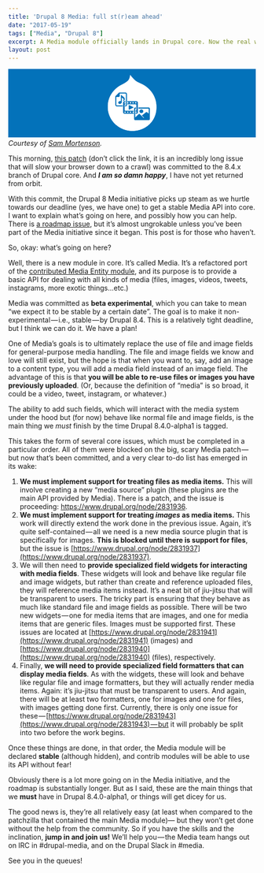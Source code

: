 ```yaml
---
title: 'Drupal 8 Media: full st(r)eam ahead'
date: "2017-05-19"
tags: ["Media", "Drupal 8"]
excerpt: A Media module officially lands in Drupal core. Now the real work begins...
layout: post
---
```

![The unofficial logo of the Drupal 8 Media Initiative.](/images/media-initiative.png)
*Courtesy of [Sam Mortenson](https://www.drupal.org/u/samuel.mortenson).*

This morning, [this patch](https://www.drupal.org/node/2831274) (don’t click the link, it is an incredibly long issue that will slow your browser down to a crawl) was committed to the 8.4.x branch of Drupal core. And _**I am so damn happy**_, I have not yet returned from orbit.

With this commit, the Drupal 8 Media initiative picks up steam as we hurtle towards our deadline (yes, we have one) to get a stable Media API into core. I want to explain what’s going on here, and possibly how you can help. There is [a roadmap issue](https://www.drupal.org/node/2825215), but it’s almost ungrokable unless you’ve been part of the Media initiative since it began. This post is for those who haven’t.

So, okay: what’s going on here?

Well, there is a new module in core. It’s called Media. It’s a refactored port of the [contributed Media Entity module](https://www.drupal.org/project/media_entity), and its purpose is to provide a basic API for dealing with all kinds of media (files, images, videos, tweets, instagrams, more exotic things…etc.)

Media was committed as **beta experimental**, which you can take to mean “we expect it to be stable by a certain date”. The goal is to make it non-experimental — i.e., stable — by Drupal 8.4. This is a relatively tight deadline, but I think we can do it. We have a plan!

One of Media’s goals is to ultimately replace the use of file and image fields for general-purpose media handling. The file and image fields we know and love will still exist, but the hope is that when you want to, say, add an image to a content type, you will add a media field instead of an image field. The advantage of this is that **you will be able to re-use files or images you have previously uploaded**. (Or, because the definition of “media” is so broad, it could be a video, tweet, instagram, or whatever.)

The ability to add such fields, which will interact with the media system under the hood but (for now) behave like normal file and image fields, is the main thing we *must* finish by the time Drupal 8.4.0-alpha1 is tagged.

This takes the form of several core issues, which must be completed in a particular order. All of them were blocked on the big, scary Media patch — but now that’s been committed, and a very clear to-do list has emerged in its wake:

1. **We must implement support for treating files as media items.** This will involve creating a new “media source” plugin (these plugins are the main API provided by Media). There is a patch, and the issue is proceeding: https://www.drupal.org/node/2831936.
2. **We must implement support for treating _images_ as media items.** This work will directly extend the work done in the previous issue. Again, it’s quite self-contained — all we need is a new media source plugin that is specifically for images. **This is blocked until there is support for files**, but the issue is [https://www.drupal.org/node/2831937](https://www.drupal.org/node/2831937).
3. We will then need to **provide specialized field widgets for interacting with media fields**. These widgets will look and behave like regular file and image widgets, but rather than create and reference uploaded files, they will reference media items instead. It’s a neat bit of jiu-jitsu that will be transparent to users. The tricky part is ensuring that they behave as much like standard file and image fields as possible. There will be two new widgets — one for media items that are images, and one for media items that are generic files. Images must be supported first. These issues are located at [https://www.drupal.org/node/2831941](https://www.drupal.org/node/2831941) (images) and [https://www.drupal.org/node/2831940](https://www.drupal.org/node/2831940) (files), respectively.
4. Finally, **we will need to provide specialized field formatters that can display media fields**. As with the widgets, these will look and behave like regular file and image formatters, but they will actually render media items. Again: it’s jiu-jitsu that must be transparent to users. And again, there will be at least two formatters, one for images and one for files, with images getting done first. Currently, there is only one issue for these — [https://www.drupal.org/node/2831943](https://www.drupal.org/node/2831943) — but it will probably be split into two before the work begins.

Once these things are done, in that order, the Media module will be declared **stable** (although hidden), and contrib modules will be able to use its API without fear!

Obviously there is a lot more going on in the Media initiative, and the roadmap is substantially longer. But as I said, these are the main things that we **must** have in Drupal 8.4.0-alpha1, or things will get dicey for us.

The good news is, they’re all relatively easy (at least when compared to the patchzilla that contained the main Media module)— but they won’t get done without the help from the community. So if you have the skills and the inclination, **jump in and join us!** We’ll help you — the Media team hangs out on IRC in #drupal-media, and on the Drupal Slack in #media.

See you in the queues!
